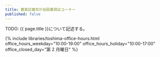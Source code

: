 ```yaml
---
title: 豊島区雑司が谷図書貸出コーナー
published: false
---
```


TODO: {{ page.title }}について記述する。

{% include libraries/toshima-office-hours.html
    office_hours_weekday="10:00-19:00"
    office_hours_holiday="10:00-17:00"
    office_closed_day="第 2 月曜日" %}
